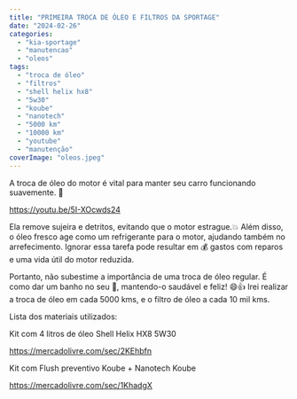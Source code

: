 ```yaml
---
title: "PRIMEIRA TROCA DE ÓLEO E FILTROS DA SPORTAGE"
date: "2024-02-26"
categories:
  - "kia-sportage"
  - "manutencao"
  - "oleos"
tags:
  - "troca de óleo"
  - "filtros"
  - "shell helix hx8"
  - "5w30"
  - "koube"
  - "nanotech"
  - "5000 km"
  - "10000 km"
  - "youtube"
  - "manutenção"
coverImage: "oleos.jpeg"
---
```


A troca de óleo do motor é vital para manter seu carro funcionando suavemente. 🚗

https://youtu.be/5I-XOcwds24

Ela remove sujeira e detritos, evitando que o motor estrague.💥 Além disso, o óleo fresco age como um refrigerante para o motor, ajudando também no arrefecimento. Ignorar essa tarefa pode resultar em 💰 gastos com reparos e uma vida útil do motor reduzida.

Portanto, não subestime a importância de uma troca de óleo regular. É como dar um banho no seu 🚗, mantendo-o saudável e feliz! 😄👍 Irei realizar a troca de óleo em cada 5000 kms, e o filtro de óleo a cada 10 mil kms.

Lista dos materiais utilizados:

Kit com 4 litros de óleo Shell Helix HX8 5W30

https://mercadolivre.com/sec/2KEhbfn

Kit com Flush preventivo Koube + Nanotech Koube

https://mercadolivre.com/sec/1KhadgX
